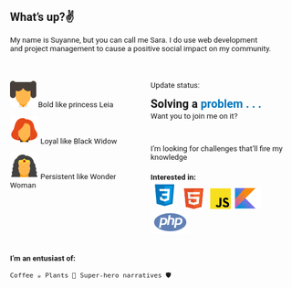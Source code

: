 <!DOCTYPE html>
<html lang="en">
<head>
  <meta charset="UTF-8">
  <meta http-equiv="X-UA-Compatible" content="IE=edge">
  <meta name="viewport" content="width=device-width, initial-scale=1.0">
  <title>Document</title>
  <!-- LINK FONTS -->
  <link rel="preconnect" href="https://fonts.googleapis.com">
  <link rel="preconnect" href="https://fonts.gstatic.com" crossorigin>
  <link href="https://fonts.googleapis.com/css2?family=Roboto:wght@300;400;700&display=swap" rel="stylesheet">
  
  <style>
    *{
      margin: 0px;
      padding: 0px;
    }
    body{
      font-size: 10pt;
      font-family: 'Roboto', sans-serif;
    }
    main{
      display: flex;
      margin-top:35px;
    }
    main .text{
      margin-left:40px;
      font-weight: 400;
    }
    .text h2{
      margin-top: 2px;
      margin-bottom: 2px;
    }
    .text b{
        color: #0277BD;
    }
    .technologies{
      margin-top: 20px;
    }
  </style>
</head>
<body>
  <h2>What’s up?✌️</h2>
  <p>My name is Suyanne, but you can call me Sara. I do use web development <br>and project management  to cause a positive social impact on my community.</p>
  <main>
    <div class="characters">
      <p>
        <img src="images/LeiaIcon.svg" alt="">
        Bold like princess Leia
      </p>
      <p>
        <img src="images/ViuvaIcon.svg" alt="">
        Loyal like Black Widow
      </p>
      <p>
        <img src="images/WonderWomanIcon.svg" alt="">
        Persistent like Wonder Woman
      </p>
    </div>
    <div class="text">
      <p>
        Update status:
        <h2>Solving a <b>problem . . .</b></h2>
        Want you to join me on it? <br>
      </p><br>
      <p>
        I’m looking for challenges that’ll fire my <br> knowledge
      </p>
      <div class="technologies">
        <h4>Interested in: </h4>
        <div class="images">
          <img src="images/CssIcon.svg" alt="Css">
          <img src="images/HtmlIcon.svg" alt="HTML">
          <img src="images/JsIcon.svg" alt="JavaScript">
          <img src="images/KotlinIcon.svg" alt="Kotlin">
          <img src="images/PhpIcon.svg" alt="PHP">
        </div>
      </div>
    </div>
  </main>
  <br>
  <div class="curiosities">
    <h4>I’m an entusiast of:  </h4>
          
    Coffee ☕ Plants 🌵 Super-hero narratives 🛡️
  </div>
</body>
</html>